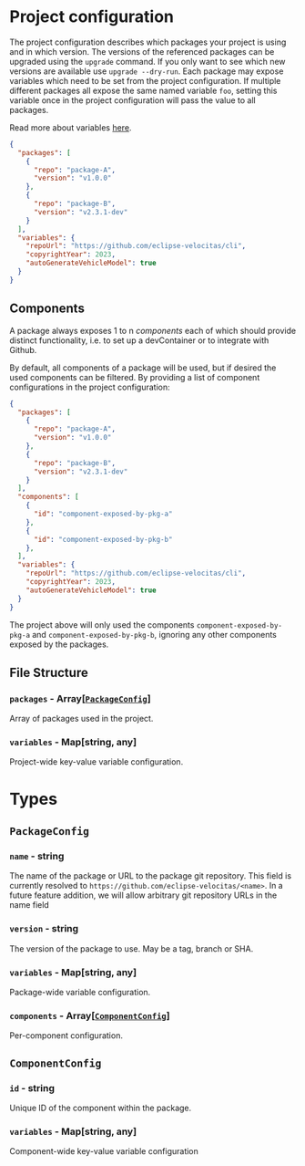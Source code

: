 # Project configuration

The project configuration describes which packages your project is using and in which version. The versions of the referenced packages can be upgraded using the `upgrade` command. If you only want to see which new versions are available use `upgrade --dry-run`. Each package may expose variables which need to be set from the project configuration. If multiple different packages all expose the same named variable `foo`, setting this variable once in the project configuration will pass the value to all packages.

Read more about variables [here](./features/VARIABLES.md).

```json
{
  "packages": [
    {
      "repo": "package-A",
      "version": "v1.0.0"
    },
    {
      "repo": "package-B",
      "version": "v2.3.1-dev"
    }
  ],
  "variables": {
    "repoUrl": "https://github.com/eclipse-velocitas/cli",
    "copyrightYear": 2023,
    "autoGenerateVehicleModel": true
  }
}
```

## Components

A package always exposes 1 to n *components* each of which should provide distinct functionality, i.e. to set up a devContainer or to integrate with Github.

By default, all components of a package will be used, but if desired the used components can be filtered. By providing a list of component configurations in the project configuration:

```json
{
  "packages": [
    {
      "repo": "package-A",
      "version": "v1.0.0"
    },
    {
      "repo": "package-B",
      "version": "v2.3.1-dev"
    }
  ],
  "components": [
    {
      "id": "component-exposed-by-pkg-a"
    },
    {
      "id": "component-exposed-by-pkg-b"
    },
  ],
  "variables": {
    "repoUrl": "https://github.com/eclipse-velocitas/cli",
    "copyrightYear": 2023,
    "autoGenerateVehicleModel": true
  }
}
```

The project above will only used the components `component-exposed-by-pkg-a` and `component-exposed-by-pkg-b`, ignoring any other components exposed by the packages.

## File Structure

### `packages` - Array[[`PackageConfig`](#packageconfig)]

Array of packages used in the project.

### `variables` - Map[string, any]

Project-wide key-value variable configuration.

# Types

## `PackageConfig`

### `name` - string

The name of the package or URL to the package git repository. This field is currently resolved to `https://github.com/eclipse-velocitas/<name>`. In a future feature addition, we will allow arbitrary git repository URLs in the name field

### `version` - string

The version of the package to use. May be a tag, branch or SHA.

### `variables` - Map[string, any]

Package-wide variable configuration.

### `components` - Array[[`ComponentConfig`](#componentconfig)]

Per-component configuration.

## `ComponentConfig`

### `id` - string

Unique ID of the component within the package.

### `variables` - Map[string, any]

Component-wide key-value variable configuration
